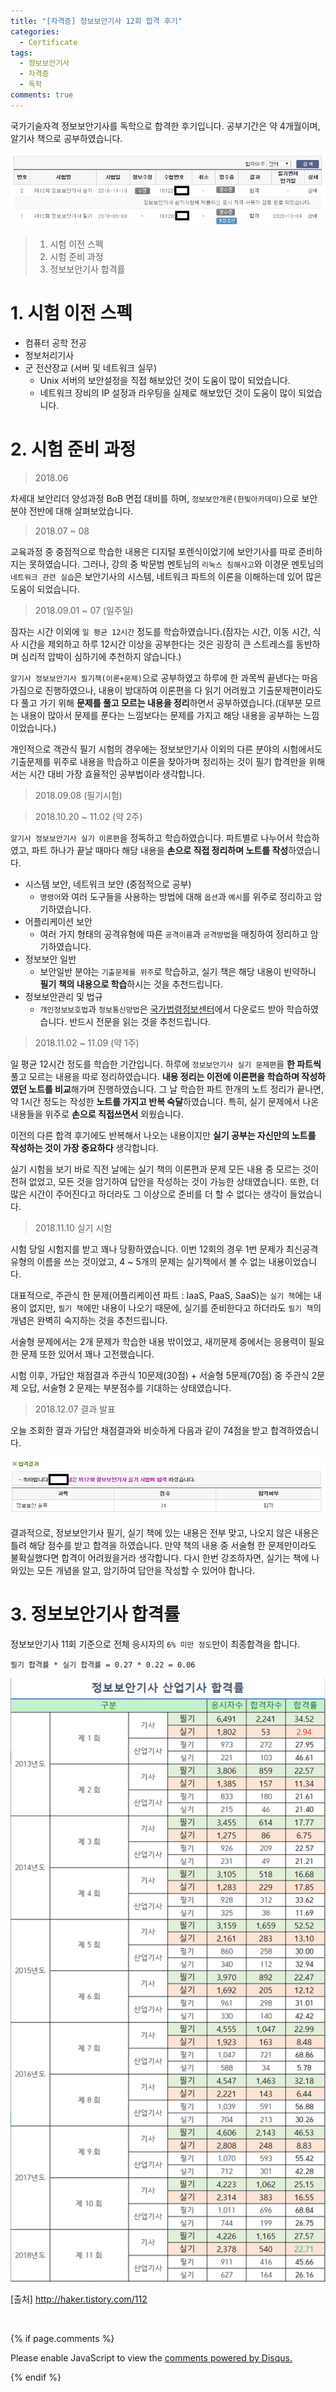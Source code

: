 ```yaml
---
title: "[자격증] 정보보안기사 12회 합격 후기"
categories:
  - Certificate
tags:
  - 정보보안기사
  - 자격증
  - 독학
comments: true
---
```


국가기술자격 정보보안기사를 독학으로 합격한 후기입니다. 공부기간은 약 4개월이며, 알기사 책으로 공부하였습니다.

<center><p><img src="/assets/2018-12-07-post-Engineer_information_security/1.jfif"></p></center>

> 1. 시험 이전 스펙
> 2. 시험 준비 과정
> 3. 정보보안기사 합격률


# 1. 시험 이전 스펙

- 컴퓨터 공학 전공
- 정보처리기사
- 군 전산장교 (서버 및 네트워크 실무)
  - Unix 서버의 보안설정을 직접 해보았던 것이 도움이 많이 되었습니다.
  - 네트워크 장비의 IP 설정과 라우팅을 실제로 해보았던 것이 도움이 많이 되었습니다.

# 2. 시험 준비 과정

> 2018.06

차세대 보안리더 양성과정 BoB 면접 대비를 하며, `정보보안개론(한빛아카데미)`으로 보안분야 전반에 대해 살펴보았습니다.

> 2018.07 ~ 08

교육과정 중 중점적으로 학습한 내용은 디지털 포렌식이었기에 보안기사를 따로 준비하지는 못하였습니다. 그러나, 강의 중 박문범 멘토님의 `리눅스 침해사고`와 이경문 멘토님의 `네트워크 관련 실습`은 보안기사의 시스템, 네트워크 파트의 이론을 이해하는데 있어 많은 도움이 되었습니다.

> 2018.09.01 ~ 07 (일주일)

잠자는 시간 이외에 `일 평균 12시간` 정도를 학습하였습니다.(잠자는 시간, 이동 시간, 식사 시간을 제외하고 하루 12시간 이상을 공부한다는 것은 굉장히 큰 스트레스를 동반하며 심리적 압박이 심하기에 추천하지 않습니다.)

`알기사 정보보안기사 필기책(이론+문제)`으로 공부하였고 하루에 한 과목씩 끝낸다는 마음가짐으로 진행하였으나, 내용이 방대하여 이론편을 다 읽기 어려웠고 기출문제편이라도 다 풀고 가기 위해 **문제를 풀고 모르는 내용을 정리**하면서 공부하였습니다.(대부분 모르는 내용이 많아서 문제를 푼다는 느낌보다는 문제를 가지고 해당 내용을 공부하는 느낌이었습니다.)

<div class="notice">
개인적으로 객관식 필기 시험의 경우에는 정보보안기사 이외의 다른 분야의 시험에서도 기출문제를 위주로 내용을 학습하고 이론을 찾아가며 정리하는 것이 필기 합격만을 위해서는 시간 대비 가장 효율적인 공부법이라 생각합니다.
</div>

> 2018.09.08 (필기시험)

> 2018.10.20 ~ 11.02 (약 2주)

`알기사 정보보안기사 실기 이론편`을 정독하고 학습하였습니다. 파트별로 나누어서 학습하였고, 파트 하나가 끝날 때마다 해당 내용을 **손으로 직접 정리하며 노트를 작성**하였습니다.

- 시스템 보안, 네트워크 보안 (중점적으로 공부)
  - `명령어`와 여러 도구들을 사용하는 방법에 대해 `옵션`과 `예시`를 위주로 정리하고 암기하였습니다.
- 어플리케이션 보안
  - 여러 가지 형태의 공격유형에 따른 `공격이름`과 `공격방법`을 매칭하여 정리하고 암기하였습니다.
- 정보보안 일반
  - 보안일반 분야는 `기출문제를 위주`로 학습하고, 실기 책은 해당 내용이 빈약하니 **필기 책의 내용으로 학습**하시는 것을 추천드립니다.
- 정보보안관리 및 법규
  - `개인정보보호법`과 `정보통신망법`은 [국가법령정보센터](www.law.go.kr)에서 다운로드 받아 학습하였습니다. 반드시 전문을 읽는 것을 추천드립니다.

> 2018.11.02 ~ 11.09 (약 1주)

일 평균 12시간 정도를 학습한 기간입니다. 하루에 `정보보안기사 실기 문제편`을 **한 파트씩** 풀고 모르는 내용을 따로 정리하였습니다. **내용 정리는 이전에 이론편을 학습하며 작성하였던 노트를 비교**해가며 진행하였습니다. 그 날 학습한 파트 한개의 노트 정리가 끝나면, 약 1시간 정도는 작성한 **노트를 가지고 반복 숙달**하였습니다. 특히, 실기 문제에서 나온 내용들을 위주로 **손으로 직접쓰면서** 외웠습니다.

이전의 다른 합격 후기에도 반복해서 나오는 내용이지만 **실기 공부는 자신만의 노트를 작성하는 것이 가장 중요하다** 생각합니다.

실기 시험을 보기 바로 직전 날에는 실기 책의 이론편과 문제 모든 내용 중 모르는 것이 전혀 없었고, 모든 것을 암기하여 답안을 작성하는 것이 가능한 상태였습니다. 또한, 더 많은 시간이 주어진다고 하더라도 그 이상으로 준비를 더 할 수 없다는 생각이 들었습니다.

> 2018.11.10 실기 시험

시험 당일 시험지를 받고 꽤나 당황하였습니다. 이번 12회의 경우 1번 문제가 최신공격유형의 이름을 쓰는 것이었고, 4 ~ 5개의 문제는 실기책에서 볼 수 없는 내용이었습니다.

대표적으로, 주관식 한 문제(어플리케이션 파트 : IaaS, PaaS, SaaS)는 `실기 책`에는 내용이 없지만, `필기 책`에만 내용이 나오기 때문에, 실기를 준비한다고 하더라도 `필기 책`의 개념은 완벽히 숙지하는 것을 추천드립니다. 

서술형 문제에서는 2개 문제가 학습한 내용 밖이었고, 새끼문제 중에서는 응용력이 필요한 문제 또한 있어서 꽤나 고전했습니다.

시험 이후, 가답안 채점결과 주관식 10문제(30점) + 서술형 5문제(70점) 중 주관식 2문제 오답, 서술형 2 문제는 부분점수를 기대하는 상태였습니다.

> 2018.12.07 결과 발표

오늘 조회한 결과 가답안 채점결과와 비슷하게 다음과 같이 74점을 받고 합격하였습니다.

<center><p><img src="/assets/2018-12-07-post-Engineer_information_security/2.jfif"></p></center>

<div class="notice">
결과적으로, 정보보안기사 필기, 실기 책에 있는 내용은 전부 맞고, 나오지 않은 내용은 틀려 해당 점수를 받고 합격을 하였습니다. 만약 책의 내용 중 서술형 한 문제만이라도 불확실했다면 합격이 어려웠을거라 생각합니다. 다시 한번 강조하자면, 실기는 책에 나와있는 모든 개념을 알고, 암기하여 답안을 작성할 수 있어야 합나다.
</div>

# 3. 정보보안기사 합격률

정보보안기사 11회 기준으로 전체 응시자의 `6% 미만 정도`만이 최종합격을 합니다.

```
필기 합격률 * 실기 합격률 = 0.27 * 0.22 = 0.06
```

<center><p><img src="/assets/2018-12-07-post-Engineer_information_security/3.png"></p></center>

[출처] http://haker.tistory.com/112

<br>

{% if page.comments %}

<div id="disqus_thread"></div>
<script>

/**
*  RECOMMENDED CONFIGURATION VARIABLES: EDIT AND UNCOMMENT THE SECTION BELOW TO INSERT DYNAMIC VALUES FROM YOUR PLATFORM OR CMS.
*  LEARN WHY DEFINING THESE VARIABLES IS IMPORTANT: https://disqus.com/admin/universalcode/#configuration-variables*/
/*
var disqus_config = function () {
this.page.url = PAGE_URL;  // Replace PAGE_URL with your page's canonical URL variable
this.page.identifier = PAGE_IDENTIFIER; // Replace PAGE_IDENTIFIER with your page's unique identifier variable
};
*/
(function() { // DON'T EDIT BELOW THIS LINE
var d = document, s = d.createElement('script');
s.src = 'https://https-c0msherl0ck-github-io.disqus.com/embed.js';
s.setAttribute('data-timestamp', +new Date());
(d.head || d.body).appendChild(s);
})();
</script>
<noscript>Please enable JavaScript to view the <a href="https://disqus.com/?ref_noscript">comments powered by Disqus.</a></noscript>
                            
{% endif %}
